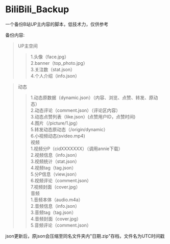 # BiliBili_Backup

一个备份B站UP主内容的脚本，低技术力，仅供参考

备份内容:
> UP主空间  
>> 1.头像（face.jpg）  
>> 2.banner（top_photo.jpg）  
>> 3.关注数（stat.json）  
>> 4.个人介绍（info.json）  

> 动态  
>> 1.动态原数据（dynamic.json）（内容、浏览、点赞、转发、原动态）  
>> 2.动态评论（comment.json）（评论区内容）  
>> 3.动态点赞列表（like.json）(点赞用户ID，点赞时间)  
>> 4.图片（/picture/1.jpg）  
>> 5.转发动态原动态（/origin/dynamic）  
>> 6.小视频动态(svideo.mp4)  
> 视频  
>> 1.视频分P（cidXXXXXXX）（调用annie下载）  
>> 2.视频信息（info.json）  
>> 3.视频统计（stat.json）  
>> 4.视频tag（tag.json）  
>> 5.分P信息（view.json）  
>> 6.视频评论（comment.json）  
>> 7.视频封面（cover.jpg）  
> 音频  
>> 1.音频本体（audio.m4a）  
>> 2.音频信息（info.json）  
>> 3.音频tag（tag.json）  
>> 4.音频封面（cover.jpg）  
>> 5.音频评论（comment.json）  

json更新后，原json会压缩至同名文件夹内"日期.zip"存档，文件名为UTC时间戳 

